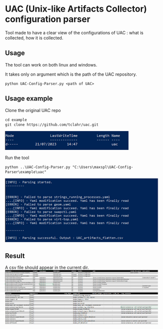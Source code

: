 # UAC (Unix-like Artifacts Collector) configuration parser

Tool made to have a clear view of the configurations of UAC : what is collected, how it is collected.

## Usage
The tool can work on both linux and windows.

It takes only on argument which is the path of the UAC repository.
```
python UAC-Config-Parser.py <path of UAC>
```

## Usage example

Clone the original UAC repo
```
cd example
git clone https://github.com/tclahr/uac.git
```
![Alt text](/assets/UAC_cloned.png)

Run the tool
```
python ..\UAC-Config-Parser.py "C:\Users\maxspl\UAC-Config-Parser\example\uac"
```
![Alt text](/assets/Exec_example.png)

## Result

A csv file should appear in the current dir.
![Alt text](/assets/result1.png)
![Alt text](/assets/result2.png)




